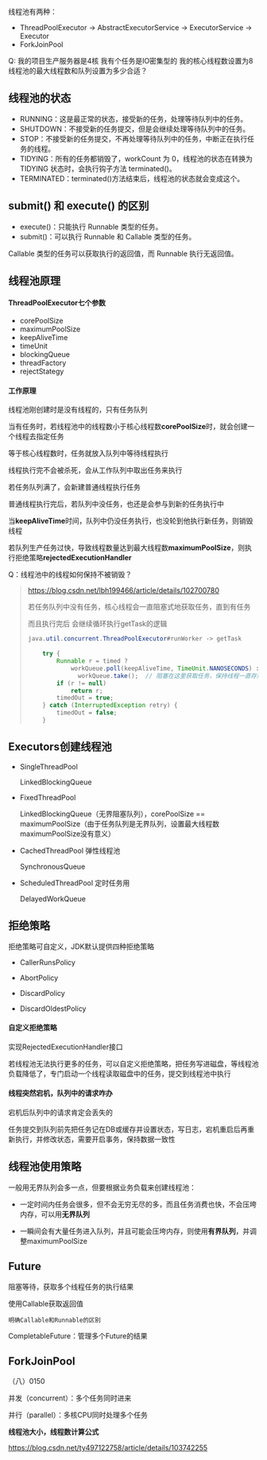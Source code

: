 线程池有两种：

- ThreadPoolExecutor -> AbstractExecutorService -> ExecutorService -> Executor
- ForkJoinPool



Q: 我的项目生产服务器是4核  我有个任务是IO密集型的  我的核心线程数设置为8  线程池的最大线程数和队列设置为多少合适？







## 线程池的状态

- RUNNING：这是最正常的状态，接受新的任务，处理等待队列中的任务。
- SHUTDOWN：不接受新的任务提交，但是会继续处理等待队列中的任务。
- STOP：不接受新的任务提交，不再处理等待队列中的任务，中断正在执行任务的线程。
- TIDYING：所有的任务都销毁了，workCount 为 0，线程池的状态在转换为 TIDYING 状态时，会执行钩子方法 terminated()。
- TERMINATED：terminated()方法结束后，线程池的状态就会变成这个。







## submit() 和 execute() 的区别

- execute()：只能执行 Runnable 类型的任务。
- submit()：可以执行 Runnable 和 Callable 类型的任务。

Callable 类型的任务可以获取执行的返回值，而 Runnable 执行无返回值。







## 线程池原理

#### ThreadPoolExecutor七个参数

- corePoolSize
- maximumPoolSize
- keepAliveTime
- timeUnit
- blockingQueue
- threadFactory
- rejectStategy



#### 工作原理

线程池刚创建时是没有线程的，只有任务队列

当有任务时，若线程池中的线程数小于核心线程数**corePoolSize**时，就会创建一个线程去指定任务

等于核心线程数时，任务就放入队列中等待线程执行

线程执行完不会被杀死，会从工作队列中取出任务来执行

若任务队列满了，会新建普通线程执行任务

普通线程执行完后，若队列中没任务，也还是会参与到新的任务执行中

当**keepAliveTime**时间，队列中仍没任务执行，也没轮到他执行新任务，则销毁线程

若队列生产任务过快，导致线程数量达到最大线程数**maximumPoolSize**，则执行拒绝策略**rejectedExecutionHandler**



Q：线程池中的线程如何保持不被销毁？

> https://blog.csdn.net/lbh199466/article/details/102700780
>
> 若任务队列中没有任务，核心线程会一直阻塞式地获取任务，直到有任务
>
> 而且执行完后 会继续循环执行getTask的逻辑
>
> ```java
> java.util.concurrent.ThreadPoolExecutor#runWorker -> getTask
>     
>     try {
>         Runnable r = timed ?
>             workQueue.poll(keepAliveTime, TimeUnit.NANOSECONDS) :
>       		workQueue.take();  // 阻塞在这里获取任务，保持线程一直存活
>         if (r != null)
>             return r;
>         timedOut = true;
>     } catch (InterruptedException retry) {
>         timedOut = false;
>     }
> ```







## Executors创建线程池

- SingleThreadPool

  LinkedBlockingQueue

- FixedThreadPool

  LinkedBlockingQueue（无界阻塞队列），corePoolSize == maximumPoolSize（由于任务队列是无界队列，设置最大线程数maximumPoolSize没有意义）

- CachedThreadPool  弹性线程池

  SynchronousQueue

- ScheduledThreadPool  定时任务用

  DelayedWorkQueue 







## 拒绝策略

拒绝策略可自定义，JDK默认提供四种拒绝策略

- CallerRunsPolicy

- AbortPolicy

- DiscardPolicy

- DiscardOldestPolicy

  

#### 自定义拒绝策略

实现RejectedExecutionHandler接口

若线程池无法执行更多的任务，可以自定义拒绝策略，把任务写进磁盘，等线程池负载降低了，专门启动一个线程读取磁盘中的任务，提交到线程池中执行



#### 线程突然宕机，队列中的请求咋办

宕机后队列中的请求肯定会丢失的

任务提交到队列前先把任务记在DB或缓存并设置状态，写日志，宕机重启后再重新执行，并修改状态，需要开启事务，保持数据一致性  







## 线程池使用策略

一般用无界队列会多一点，但要根据业务负载来创建线程池：

- 一定时间内任务会很多，但不会无穷无尽的多，而且任务消费也快，不会压垮内存，可以用**无界队列**

- 一瞬间会有大量任务进入队列，并且可能会压垮内存，则使用**有界队列**，并调整maximumPoolSize







## Future

阻塞等待，获取多个线程任务的执行结果

使用Callable获取返回值

`明确Callable和Runnable的区别`

CompletableFuture：管理多个Future的结果







## ForkJoinPool

（八）0150





并发（concurrent）：多个任务同时进来

并行（parallel）：多核CPU同时处理多个任务



**线程池大小，线程数计算公式**

https://blog.csdn.net/ty497122758/article/details/103742255